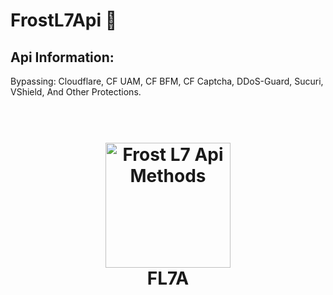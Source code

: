 # FrostL7Api 🧊

Api Information:
----
Bypassing: Cloudflare, CF UAM, CF BFM,  CF Captcha, DDoS-Guard, Sucuri, VShield, And Other Protections.

<h1 align="center">
  <br>
  <a href="https://r00ts3c.github.io/"><img src="https://i.imgur.com/FAxc5oZ.png" alt="Frost L7 Api Methods" width="200"></a>
  <br>
  FL7A
  <br>
</h1>
